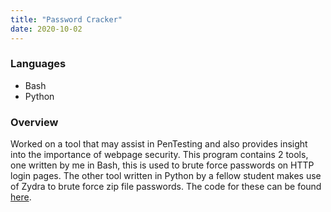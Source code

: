```yaml
---
title: "Password Cracker"
date: 2020-10-02
---
```


### Languages

- Bash
- Python

### Overview

Worked on a tool that may assist in PenTesting and also provides insight into the importance of webpage security. This program contains 2 tools, one written by me in Bash, this is used to brute force passwords on HTTP login pages. The other tool written in Python by a fellow student makes use of Zydra to brute force zip file passwords. The code for these can be found [here](https://github.com/HWTechClub/Password-Cracking).
